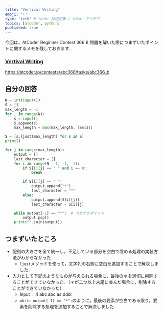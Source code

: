 ```yaml
---
title: "Vertival Writing"
emoji: "✨"
type: "tech" # tech: 技術記事 / idea: アイデア
topics: [atcoder, python]
published: true
---
```

今回は，AtCoder Beginner Contest 366 B 問題を解いた際につまずいたポイントに関するメモを残しておきます．

### [Vertival Writing](https://atcoder.jp/contests/abc366/tasks/abc366_b)
https://atcoder.jp/contests/abc366/tasks/abc366_b

## 自分の回答
```python
N = int(input())
S = []
max_length = -1
for _ in range(N):
    s = input()
    S.append(s)
    max_length = max(max_length, len(s))

S = [s.ljust(max_length) for s in S]
print()

for j in range(max_length):
    output = []
    last_character = []
    for i in range(N - 1, -1, -1):
        if S[i][j] == " " and i == 0:
            break

        if S[i][j] == " ":
            output.append("*")
            last_character = "*"
        else:
            output.append(S[i][j])
            last_character = S[i][j]

    while output[-1] == "*":  # つまずきポイント
        output.pop()
    print("".join(output))
```

## つまずいたところ
- 配列の大きさを全て統一し，不足している部分を空白で埋める処理の実装方法がわからなかった．
  - `ljust`メソッドを使って，文字列の右側に空白を追加することで解決しました．
- 入力として下記のようなものが与えられる場合に，最後の＊を適切に削除することができていなかった．（＊が二つ以上末尾に並んだ場合に，削除することができていなかった）
  - Input：
        4
        abc
        abc
        as
        dddi
  - `while output[-1] == "*":`のように，最後の要素が空白である限り，要素を削除する処理を追加することで解決しました．